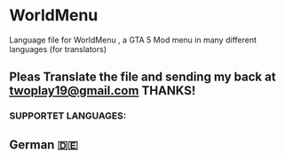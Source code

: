 # WorldMenu
Language file for WorldMenu , a GTA 5 Mod menu in many different languages (for translators)

## Pleas Translate the file and sending my back at twoplay19@gmail.com    THANKS!

### SUPPORTET LANGUAGES:

## German 🇩🇪
